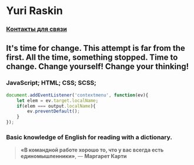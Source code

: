 # __**Yuri Raskin**__

### [Контакты для связи](https://t.me/aksige)

## It's time for change. This attempt is far from the first. All the time, something stopped. Time to change. Change yourself! Change your thinking!

### JavaScript; HTML; CSS; SCSS; 

```javascript 
document.addEventListener('contextmenu', function(ev){
    let elem = ev.target.localName;
    if(elem === output.localName){
        ev.preventDefault();
    }
});
```

### Basic knowledge of English for reading with a dictionary.

> __«В командной работе хорошо то, что у вас всегда есть единомышленники»__, — **Маргарет Карти**